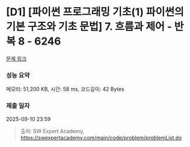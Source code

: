 # [D1] [파이썬 프로그래밍 기초(1) 파이썬의 기본 구조와 기초 문법] 7. 흐름과 제어 - 반복 8 - 6246 

[문제 링크](https://swexpertacademy.com/main/code/problem/problemDetail.do?contestProbId=AWcVC21q4sUDFAU4) 

### 성능 요약

메모리: 51,200 KB, 시간: 58 ms, 코드길이: 42 Bytes

### 제출 일자

2025-09-10 23:59



> 출처: SW Expert Academy, https://swexpertacademy.com/main/code/problem/problemList.do